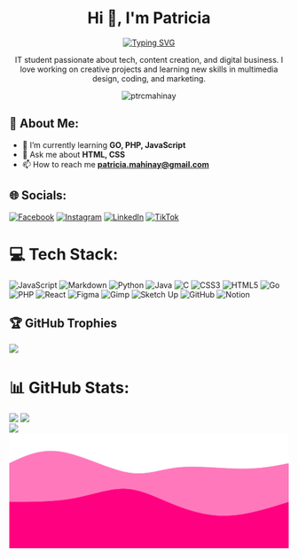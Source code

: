 <h1 align="center">Hi 👋, I'm Patricia</h1>

<p align="center">
  <a href="https://git.io/typing-svg">
    <img src="https://readme-typing-svg.demolab.com?font=Fira+Code&pause=1000&color=F75BE4&center=true&vCenter=true&width=435&lines=Aspiring+Full+Stack+Dev+%7C+AI+Learner" alt="Typing SVG" />
  </a>
</p>



<p align="center">
  IT student passionate about tech, content creation, and digital business. I love working on creative projects and learning new skills in multimedia design, coding, and marketing.
</p>

<p align="center">
  <img src="https://komarev.com/ghpvc/?username=ptrcmahinay&label=Profile%20views&color=FF69B4&style=flat" alt="ptrcmahinay" />
</p>



## 💫 About Me:

- 🌱 I’m currently learning **GO, PHP, JavaScript**
- 💬 Ask me about **HTML, CSS**
- 📫 How to reach me **patricia.mahinay@gmail.com**

## 🌐 Socials:
[![Facebook](https://img.shields.io/badge/Facebook-%23FF69B4.svg?logo=Facebook&logoColor=white)](https://facebook.com/ptrcmhny) 
[![Instagram](https://img.shields.io/badge/Instagram-%23FF69B4.svg?logo=Instagram&logoColor=white)](https://instagram.com/ugc.patpat) 
[![LinkedIn](https://img.shields.io/badge/LinkedIn-%23FF69B4.svg?logo=linkedin&logoColor=white)](https://linkedin.com/in/patriciaannmahinay) 
[![TikTok](https://img.shields.io/badge/TikTok-%23FF69B4.svg?logo=TikTok&logoColor=white)](https://tiktok.com/@ptrcmhny)

# 💻 Tech Stack:
![JavaScript](https://img.shields.io/badge/javascript-%23FF69B4.svg?style=for-the-badge&logo=javascript&logoColor=white)
![Markdown](https://img.shields.io/badge/markdown-%23FF69B4.svg?style=for-the-badge&logo=markdown&logoColor=white)
![Python](https://img.shields.io/badge/python-%23FF69B4.svg?style=for-the-badge&logo=python&logoColor=white)
![Java](https://img.shields.io/badge/java-%23FF69B4.svg?style=for-the-badge&logo=java&logoColor=white)
![C](https://img.shields.io/badge/c-%23FF69B4.svg?style=for-the-badge&logo=c&logoColor=white)
![CSS3](https://img.shields.io/badge/css3-%23FF69B4.svg?style=for-the-badge&logo=css3&logoColor=white)
![HTML5](https://img.shields.io/badge/html5-%23FF69B4.svg?style=for-the-badge&logo=html5&logoColor=white)
![Go](https://img.shields.io/badge/go-%23FF69B4.svg?style=for-the-badge&logo=go&logoColor=white)
![PHP](https://img.shields.io/badge/php-%23FF69B4.svg?style=for-the-badge&logo=php&logoColor=white)
![React](https://img.shields.io/badge/react-%23FF69B4.svg?style=for-the-badge&logo=react&logoColor=white)
![Figma](https://img.shields.io/badge/figma-%23FF69B4.svg?style=for-the-badge&logo=figma&logoColor=white)
![Gimp](https://img.shields.io/badge/Gimp-%23FF69B4.svg?style=for-the-badge&logo=gimp&logoColor=white)
![Sketch Up](https://img.shields.io/badge/SketchUp-%23FF69B4.svg?style=for-the-badge&logo=sketchup&logoColor=white)
![GitHub](https://img.shields.io/badge/github-%23FF69B4.svg?style=for-the-badge&logo=github&logoColor=white)
![Notion](https://img.shields.io/badge/Notion-%23FF69B4.svg?style=for-the-badge&logo=notion&logoColor=white)

## 🏆 GitHub Trophies
![](https://github-profile-trophy.vercel.app/?username=ptrcmahinay&theme=radical&no-frame=true&no-bg=true&margin-w=4&title=Followers,Stars,Commit,Repositories,PullRequest)

# 📊 GitHub Stats:
![](https://github-readme-stats.vercel.app/api?username=ptrcmahinay&theme=radical&hide_border=true&include_all_commits=false&count_private=false)
![](https://github-readme-streak-stats.herokuapp.com/?user=ptrcmahinay&theme=radical&hide_border=true)<br/>
![](https://github-readme-stats.vercel.app/api/top-langs/?username=ptrcmahinay&theme=radical&hide_border=true&include_all_commits=false&count_private=false&layout=compact)
![Animated SVG Wave](./svg.png)
